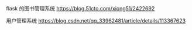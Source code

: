 flask 的图书管理系统
https://blog.51cto.com/xiong51/2422692

用户管理系统
https://blog.csdn.net/qq_33962481/article/details/113367623